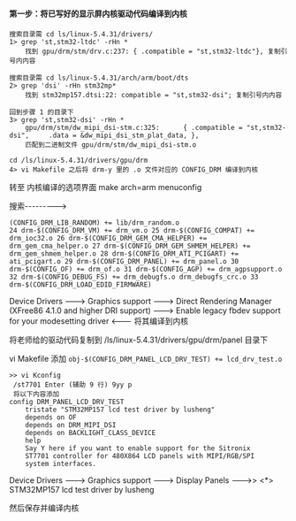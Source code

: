 #### 第一步：将已写好的显示屏内核驱动代码编译到内核

```shell
搜索目录需 cd ls/linux-5.4.31/drivers/ 
1> grep 'st,stm32-ltdc' -rHn *
	找到 gpu/drm/stm/drv.c:237: { .compatible = "st,stm32-ltdc"}, 复制引号内内容
	
搜索目录需 cd ls/linux-5.4.31/arch/arm/boot/dts 
2> grep 'dsi' -rHn stm32mp*
	找到 stm32mp157.dtsi:22: compatible = "st,stm32-dsi"; 复制引号内内容
	
回到步骤 1 的目录下
3> grep 'st,stm32-dsi' -rHn *
	gpu/drm/stm/dw_mipi_dsi-stm.c:325:      { .compatible = "st,stm32-dsi", 	.data = &dw_mipi_dsi_stm_plat_data, },
	匹配到二进制文件 gpu/drm/stm/dw_mipi_dsi-stm.o
	
cd /ls/linux-5.4.31/drivers/gpu/drm
4> vi Makefile 之后将 drm-y 里的 .o 文件对应的 CONFIG_DRM 编译到内核
```

转至 内核编译的选项界面 make arch=arm menuconfig

搜索--------->

`(CONFIG_DRM_LIB_RANDOM) += lib/drm_random.o                                                    
 24 drm-$(CONFIG_DRM_VM) += drm_vm.o
 25 drm-$(CONFIG_COMPAT) += drm_ioc32.o
 26 drm-$(CONFIG_DRM_GEM_CMA_HELPER) += drm_gem_cma_helper.o
 27 drm-$(CONFIG_DRM_GEM_SHMEM_HELPER) += drm_gem_shmem_helper.o
 28 drm-$(CONFIG_DRM_ATI_PCIGART) += ati_pcigart.o
 29 drm-$(CONFIG_DRM_PANEL) += drm_panel.o
 30 drm-$(CONFIG_OF) += drm_of.o
 31 drm-$(CONFIG_AGP) += drm_agpsupport.o
 32 drm-$(CONFIG_DEBUG_FS) += drm_debugfs.o drm_debugfs_crc.o
 33 drm-$(CONFIG_DRM_LOAD_EDID_FIRMWARE)`

Device Drivers ---> Graphics support ---> Direct Rendering Manager (XFree86 4.1.0 and higher DRI support) ---> Enable legacy fbdev support for your modesetting driver <--- 将其编译到内核

将老师给的驱动代码复制到 /ls/linux-5.4.31/drivers/gpu/drm/panel 目录下

vi Makefile 添加 `obj-$(CONFIG_DRM_PANEL_LCD_DRV_TEST) += lcd_drv_test.o`

```
>> vi Kconfig
 /st7701 Enter (辅助 9 行) 9yy p
 将以下内容添加
config DRM_PANEL_LCD_DRV_TEST                                                   
	tristate "STM32MP157 lcd test driver by lusheng"
	depends on OF
	depends on DRM_MIPI_DSI
	depends on BACKLIGHT_CLASS_DEVICE
	help
	Say Y here if you want to enable support for the Sitronix
	ST7701 controller for 480X864 LCD panels with MIPI/RGB/SPI
	system interfaces.
```

Device Drivers ---> Graphics support ---> Display Panels  --->> <*> STM32MP157 lcd test driver by lusheng 

然后保存并编译内核

